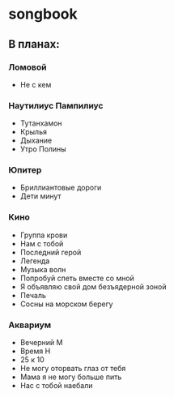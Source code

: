 # songbook

## В планах:

### Ломовой
- Не с кем
  
### Наутилиус Пампилиус

- Тутанхамон
- Крылья
- Дыхание
- Утро Полины

### Юпитер
- Бриллиантовые дороги
- Дети минут

### Кино
- Группа крови
- Нам с тобой
- Последний герой
- Легенда
- Музыка волн
- Попробуй спеть вместе со мной
- Я объявляю свой дом безъядерной зоной
- Печаль
- Сосны на морском берегу

### Аквариум
- Вечерний М
- Время Н
- 25 к 10
- Не могу оторвать глаз от тебя
- Мама я не могу больше пить
- Нас с тобой наебали